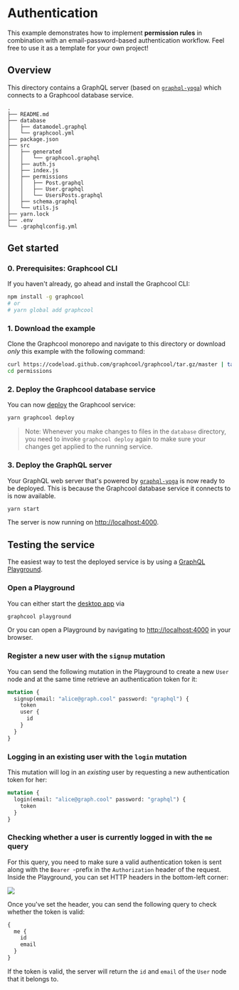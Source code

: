 # Authentication

This example demonstrates how to implement **permission rules** in combination with an email-password-based authentication workflow. Feel free to use it as a template for your own project!

## Overview

This directory contains a GraphQL server (based on [`graphql-yoga`](https://github.com/graphcool/graphql-yoga/)) which connects to a Graphcool database service.

```
.
├── README.md
├── database
│   ├── datamodel.graphql
│   └── graphcool.yml
├── package.json
├── src
│   ├── generated
│   │   └── graphcool.graphql
│   ├── auth.js
│   ├── index.js
│   ├── permissions
│   │   ├── Post.graphql
│   │   ├── User.graphql
│   │   └── UsersPosts.graphql
│   ├── schema.graphql
│   └── utils.js
├── yarn.lock
├── .env
└── .graphqlconfig.yml
```

## Get started

### 0. Prerequisites: Graphcool CLI

If you haven't already, go ahead and install the Graphcool CLI:

```sh
npm install -g graphcool
# or
# yarn global add graphcool
```

### 1. Download the example

Clone the Graphcool monorepo and navigate to this directory or download _only_ this example with the following command:

```sh
curl https://codeload.github.com/graphcool/graphcool/tar.gz/master | tar -xz --strip=2 graphcool-master/examples/permissions
cd permissions
```

### 2. Deploy the Graphcool database service

You can now [deploy](https://graph.cool/docs/reference/graphcool-cli/commands-aiteerae6l#graphcool-deploy) the Graphcool service:

```sh
yarn graphcool deploy
```

> Note: Whenever you make changes to files in the `database` directory, you need to invoke `graphcool deploy` again to make sure your changes get applied to the running service.

### 3. Deploy the GraphQL server

Your GraphQL web server that's powered by [`graphql-yoga`](https://github.com/graphcool/graphql-yoga/) is now ready to be deployed. This is because the Graphcool database service it connects to is now available.

```sh
yarn start
```

The server is now running on [http://localhost:4000](http://localhost:4000).

## Testing the service

The easiest way to test the deployed service is by using a [GraphQL Playground](https://github.com/graphcool/graphql-playground).

### Open a Playground

You can either start the [desktop app](https://github.com/graphcool/graphql-playground) via

```sh
graphcool playground
```

Or you can open a Playground by navigating to [http://localhost:4000](http://localhost:4000) in your browser.

### Register a new user with the `signup` mutation

You can send the following mutation in the Playground to create a new `User` node and at the same time retrieve an authentication token for it:

```graphql
mutation {
  signup(email: "alice@graph.cool" password: "graphql") {
    token
    user {
      id
    }
  }
}
```

### Logging in an existing user with the `login` mutation

This mutation will log in an _existing_ user by requesting a new authentication token for her:

```graphql
mutation {
  login(email: "alice@graph.cool" password: "graphql") {
    token
  }
}
```

### Checking whether a user is currently logged in with the `me` query

For this query, you need to make sure a valid authentication token is sent along with the `Bearer `-prefix in the `Authorization` header of the request. Inside the Playground, you can set HTTP headers in the bottom-left corner:

![](https://i.imgur.com/BLNI8z1.png)

Once you've set the header, you can send the following query to check whether the token is valid:

```graphql
{
  me {
    id
    email
  }
}
```

If the token is valid, the server will return the `id` and `email` of the `User` node that it belongs to.